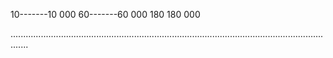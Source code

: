 10-------10 000
60-------60 000
180      180 000

...................................................................................................................................
                                                        